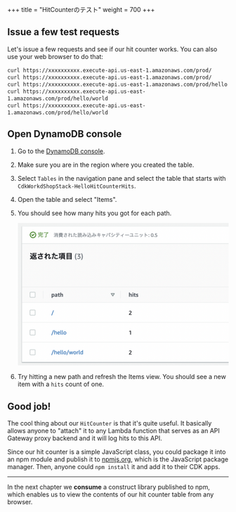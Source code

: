 +++
title = "HitCounterのテスト"
weight = 700
+++

## Issue a few test requests

Let's issue a few requests and see if our hit counter works. You can also use
your web browser to do that:

```
curl https://xxxxxxxxxx.execute-api.us-east-1.amazonaws.com/prod/
curl https://xxxxxxxxxx.execute-api.us-east-1.amazonaws.com/prod/
curl https://xxxxxxxxxx.execute-api.us-east-1.amazonaws.com/prod/hello
curl https://xxxxxxxxxx.execute-api.us-east-1.amazonaws.com/prod/hello/world
curl https://xxxxxxxxxx.execute-api.us-east-1.amazonaws.com/prod/hello/world
```

## Open DynamoDB console

1. Go to the [DynamoDB console](https://console.aws.amazon.com/dynamodb/home).
2. Make sure you are in the region where you created the table.
3. Select `Tables` in the navigation pane and select the table that starts with `CdkWorkdShopStack-HelloHitCounterHits`.
4. Open the table and select "Items".
5. You should see how many hits you got for each path.

    ![](./dynamo1.png)

6. Try hitting a new path and refresh the Items view.
   You should see a new item with a `hits` count of one.

## Good job!

The cool thing about our `HitCounter` is that it's quite useful. It basically
allows anyone to "attach" it to any Lambda function that serves as an API
Gateway proxy backend and it will log hits to this API.

Since our hit counter is a simple JavaScript class, you could package it into an
npm module and publish it to [npmjs.org](http://npmjs.org/), which is the
JavaScript package manager. Then, anyone could `npm install` it and add it to
their CDK apps.

-----

In the next chapter we __consume__ a construct library published to
npm, which enables us to view the contents of our hit counter table from any
browser.
